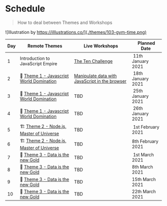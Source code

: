 # Schedule

> How to deal between Themes and Workshops

![Illustration by https://illlustrations.co/](./themes/103-gym-time.png)

| Day | Remote Themes | Live Workshops | Planned Date
| --- | --- | --- | ---
| 1 | Introduction to JavaScript Empire | [The Ten Challenge](https://github.com/92bondstreet/ten) | 11th January 2021
| 2 | 🏁 [Theme 1 - Javascript World Domination](./themes/1.md) |  [Manipulate data with JavaScript in the browser](https://github.com/92bondstreet/clear-fashion/blob/master/workshops/1-manipulate-javascript.md) | 18th January 2021
| 3 | 🏁 [Theme 1 - Javascript World Domination](./themes/1.md) | TBD | 25th January 2021
| 4 | 🏁 [Theme 1 - Javascript World Domination](./themes/1.md) | TBD | 26th January 2021
| 5 | 🏗 [Theme 2 - Node.js, Master of Universe](./themes/2.md) | TBD | 1st February 2021
| 6 | 🏗 [Theme 2 - Node.js, Master of Universe](./themes/2.md) | TBD | 8th February 2021
| 7 | 📡 [Theme 3 - Data is the new Gold](./themes/3.md) | TBD | 1st March 2021
| 8 | 📡 [Theme 3 - Data is the new Gold](./themes/3.md) | TBD | 8th March 2021
| 9 | 📡 [Theme 3 - Data is the new Gold](./themes/3.md) | TBD | 15th March 2021
| 10 | 📡 [Theme 3 - Data is the new Gold](./themes/3.md) | TBD | 22th March 2021
